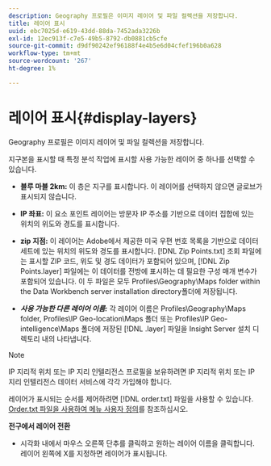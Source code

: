 ```yaml
---
description: Geography 프로필은 이미지 레이어 및 파일 컬렉션을 저장합니다.
title: 레이어 표시
uuid: ebc7025d-e619-43dd-88da-7452ada3226b
exl-id: 12ec913f-c7e5-49b5-8792-db0881cb5cfe
source-git-commit: d9df90242ef96188f4e4b5e6d04cfef196b0a628
workflow-type: tm+mt
source-wordcount: '267'
ht-degree: 1%

---
```


# 레이어 표시{#display-layers}

Geography 프로필은 이미지 레이어 및 파일 컬렉션을 저장합니다.

지구본을 표시할 때 특정 분석 작업에 표시할 사용 가능한 레이어 중 하나를 선택할 수 있습니다.

* **블루 마블 2km:** 이 층은 지구를 표시합니다. 이 레이어를 선택하지 않으면 글로브가 표시되지 않습니다.
* **IP 좌표:**  이 요소 포인트 레이어는 방문자 IP 주소를 기반으로 데이터 집합에 있는 위치의 위도와 경도를 표시합니다.
* **zip 지점:** 이 레이어는 Adobe에서 제공한 미국 우편 번호 목록을 기반으로 데이터 세트에 있는 위치의 위도와 경도를 표시합니다. [!DNL Zip Points.txt] 조회 파일에는 표시할 ZIP 코드, 위도 및 경도 데이터가 포함되어 있으며, [!DNL Zip Points.layer] 파일에는 이 데이터를 전방에 표시하는 데 필요한 구성 매개 변수가 포함되어 있습니다. 이 두 파일은 모두 Profiles\Geography\Maps folder within the Data Workbench server installation directory폴더에 저장됩니다.

* ***사용 가능한 다른 레이어 이름:*** 각 레이어 이름은 Profiles\Geography\Maps folder, Profiles\IP Geo-location\Maps 폴더 또는 Profiles\IP Geo-intelligence\Maps 폴더에 저장된  [!DNL .layer] 파일을 Insight Server 설치 디렉토리 내의 나타냅니다.

>[!NOTE]
>
>IP 지리적 위치 또는 IP 지리 인텔리전스 프로필을 보유하려면 IP 지리적 위치 또는 IP 지리 인텔리전스 데이터 서비스에 각각 가입해야 합니다.

레이어가 표시되는 순서를 제어하려면 [!DNL order.txt] 파일을 사용할 수 있습니다. [Order.txt 파일을 사용하여 메뉴 사용자 정의](../../../../home/c-get-started/c-intf-anlys-ftrs/c-ctm-menus/t-cstm-menus-ordr-files.md#task-a391800a8dd444deb3e1516d5189f999)를 참조하십시오.

**전구에서 레이어 전환**

* 시각화 내에서 마우스 오른쪽 단추를 클릭하고 원하는 레이어 이름을 클릭합니다. 레이어 왼쪽에 X를 지정하면 레이어가 표시됩니다.
